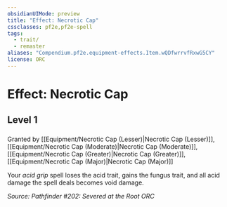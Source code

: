 ```yaml
---
obsidianUIMode: preview
title: "Effect: Necrotic Cap"
cssclasses: pf2e,pf2e-spell
tags:
  - trait/
  - remaster
aliases: "Compendium.pf2e.equipment-effects.Item.wQDfwrrvfRxwG5CY"
license: ORC
---
```

# Effect: Necrotic Cap
## Level 1
### 






Granted by [[Equipment/Necrotic Cap (Lesser)|Necrotic Cap (Lesser)]], [[Equipment/Necrotic Cap (Moderate)|Necrotic Cap (Moderate)]], [[Equipment/Necrotic Cap (Greater)|Necrotic Cap (Greater)]], [[Equipment/Necrotic Cap (Major)|Necrotic Cap (Major)]]

Your _acid grip_ spell loses the acid trait, gains the fungus trait, and all acid damage the spell deals becomes void damage.

*Source: Pathfinder #202: Severed at the Root*
*ORC*